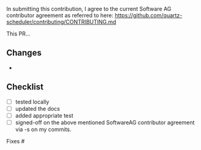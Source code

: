 In submitting this contribution, I agree to the current Software AG contributor agreement as referred to here: https://github.com/quartz-scheduler/contributing/CONTRIBUTING.md

This PR...
## Changes
-

## Checklist
- [ ] tested locally
- [ ] updated the docs
- [ ] added appropriate test
- [ ] signed-off on the above mentioned SoftwareAG contributor agreement via -s on my commits.

Fixes #





